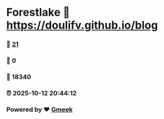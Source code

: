 # Forestlake :link: https://doulifv.github.io/blog 
### :page_facing_up: [21](https://doulifv.github.io/blog/tag.html) 
### :speech_balloon: 0 
### :hibiscus: 18340 
### :alarm_clock: 2025-10-12 20:44:12 
### Powered by :heart: [Gmeek](https://github.com/Meekdai/Gmeek)
